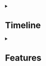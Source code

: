 <details>
<summary><h1>Timeline</h1></summary>

## Frontend Development

* [ ] HTML: Structure of the To-Do List page is finished.
* [ ] CSS: Styling of the To-Do List is complete.
* [ ] JavaScript: The To-Do List is fully functional, allowing tasks to be added, marked as completed, and more.

## Transition to Backend

* [ ] With a fully functional and styled frontend, it's time to transition to Python on the backend.
* [ ] Set up Python using a web framework like Flask or Django if not done already.
* [ ] Begin by creating Python functions and routes to handle tasks such as saving and retrieving data (tasks) from a database.

## Backend Integration

* [ ] Integrate the frontend and backend by allowing JavaScript in the frontend to make AJAX requests or use the fetch API to communicate with the Python backend.
* [ ] Data, such as new tasks, is sent from the frontend to the backend for storage.
* [ ] Data is retrieved from the backend to populate the frontend, such as fetching existing tasks from a database.

## Additional Backend Features

* [ ] User authentication
* [ ] Task due dates
* [ ] Task categories.

</details>

<details>
<summary><h1>Features</h1></summary>

<details>
<summary><h2>Essential Features</h2></summary>

* [X] **Add Tasks:** Allows users to input and add new tasks to the list.
  * *Implementation* : Can be done exclusively with HTML/CSS/JS.
* [ ] **Display Tasks:** ***(In-Progress)*** Shows a list of tasks, including their descriptions.
  * *Implementation* : Can be done exclusively with HTML/CSS/JS.
* [X] **Mark as Completed:** Enables users to mark tasks as completed or undone.
  * *Implementation* : Can be done exclusively with HTML/CSS/JS.
* [X] **Delete Tasks:** Allows users to remove tasks from the list.
  * *Implementation* : Can be done exclusively with HTML/CSS/JS.

</details>

<details>
<summary><h2>Nice-to-Have Features</h2></summary>

* [ ] **Task Due Dates:** Allows users to set due dates for tasks and sort them by date.
  * *Implementation* : May benefit from Python integration for date handling and sorting.
* [ ] **Task Categories:** Lets users categorize tasks (e.g., work, personal, shopping).
  * *Implementation* : May benefit from Python integration for organizing and filtering tasks by category.
* [ ] **User Authentication:** Provides user accounts, login, and registration to save tasks per user.
  * *Implementation* : Requires Python integration for user management and authentication.
* [ ] **Data Persistence:** Saves tasks so users can access them across sessions or devices.
  * *Implementation* : Requires Python integration to store data in a database.
* [ ] **Task Prioritization:** Allows users to assign priority levels to tasks (e.g., high, medium, low).
  * *Implementation* : Can be done with HTML/CSS/JS but may benefit from Python integration for sorting tasks by priority.
* [ ] **Task Reminders:** Sends notifications or reminders for tasks with due dates.
  * *Implementation* : Typically requires Python integration for scheduling and sending notifications.
* [ ] **Search and Filtering:** Enables users to search for tasks and filter them based on various criteria.
  * *Implementation* : May benefit from Python integration for complex search and filtering capabilities.
* [ ] **Sharing and Collaboration:** Allows users to share tasks and collaborate on lists with others.
  * *Implementation* : Requires Python integration for user management and sharing functionality.

</details>

</details>
